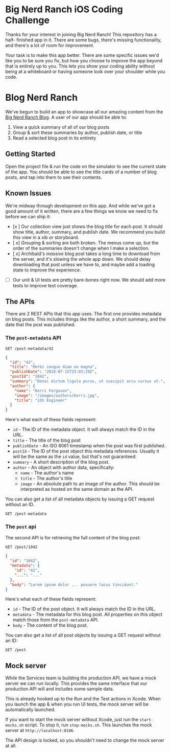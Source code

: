 # Big Nerd Ranch iOS Coding Challenge
Thanks for your interest in joining Big Nerd Ranch! This repository has a half-
finished app in it. There are some bugs, there's missing functionality, and
there's a lot of room for improvement.

Your task is to make this app better. There are some specific issues we'd like
you to be sure you fix, but how you choose to improve the app beyond that is
entirely up to you. This lets you show your coding ability without being at
a whiteboard or having someone look over your shoulder while you code.

# Blog Nerd Ranch
We've begun to build an app to showcase all our amazing content from the [Big
Nerd Ranch Blog](https://www.bignerdranch.com/blog/). A user of our app should
be able to:

1. View a quick summary of all of our blog posts
2. Group & sort these summaries by author, publish date, or title
3. Read a selected blog post in its entirety

## Getting Started
Open the project file & run the code on the simulator to see the current state
of the app. You should be able to see the title cards of a number of blog posts,
and tap into them to see their contents.

## Known Issues
We're midway through development on this app. And while we've got a good amount
of it written, there are a few things we know we need to fix before we can ship
it:

- [x ] Our collection view just shows the blog title for each post. It should
show title, author, summary, and publish date. We recommend you build this view
in a xib or storyboard.
- [ x] Grouping & sorting are both broken. The menus come up, but the order of
the summaries doesn't change when I make a selection.
- [ x] Archibald's _massive_ blog post takes a long time to download from the server,
and it's slowing the whole app down. We should delay downloading that post
unless we have to, and maybe add a loading state to improve the experience.
- [ ] Our unit & UI tests are pretty bare-bones right now. We should add
more tests to improve test coverage.

## The APIs
There are 2 REST APIs that this app uses. The first one provides metadata on
blog posts. This includes things like the author, a short summary, and the date
that the post was published.

### The `post-metadata` API
```
GET /post-metadata/42
```
```json
{
  "id": "42",
  "title": "Morbi congue diam eu magna",
  "publishDate": "2018-07-15T23:03:29Z",
  "postId": "1042",
  "summary": "Donec dictum ligula purus, ut suscipit arcu cursus ut.",
  "author": {
    "name": "Kerri Ferguson",
    "image": "/images/authors/kerri.jpg",
    "title": "iOS Engineer"
  }
}
```

Here's what each of these fields represent:

* `id` - The ID of the metadata object. It will always match the ID in the URL.
* `title` - The title of the blog post
* `publishDate` - An ISO 8061 timestamp when the post was first published.
* `postId` - The ID of the post object this metadata references. Usually it will
be the same as the `id` value, but that's not guaranteed.
* `summary` - A short description of the blog post.
* `author` - An object with author data, specifically:
  - `name` - The author's name
  - `title` - The author's title
  - `image` - An absolute path to an image of the author. This should be
  interpreted as hosted on the same domain as the API.

You can also get a list of all metadata objects by issuing a GET request without
an ID.

```
GET /post-metadata
```

### The `post` api
The second API is for retrieving the full content of the blog post:

```
GET /post/1042
```
```json
{
  "id": "1042",
  "metadata": {
    "id": "42",
    "...": "..."
  },
  "body": "Lorem ipsum dolor ... posuere lacus tincidunt."
}
```

Here's what each of these fields represent:

* `id` - The ID of the post object. It will always match the ID in the URL.
* `metadata` - The metadata for this blog post. All properties on this object
match those from the `post-metadata` API.
* `body` - The content of the blog post.

You can also get a list of all post objects by issuing a GET request without an
ID:

```
GET /post
```

## Mock server
While the Services team is building the production API, we have a mock server we
can run locally. This provides the same interface that our production API will
and includes some sample data.

This is already hooked up to the Run and the Test actions in Xcode. When you
launch the app & when you run UI tests, the mock server will be automatically
launched.

If you want to start the mock server without Xcode, just run the
`start-mocks.sh` script. To stop it, run `stop-mocks.sh`. This launches the
mock server at `http://localhost:8106`.

The API design is locked, so you shouldn't need to change the mock server at
all.
